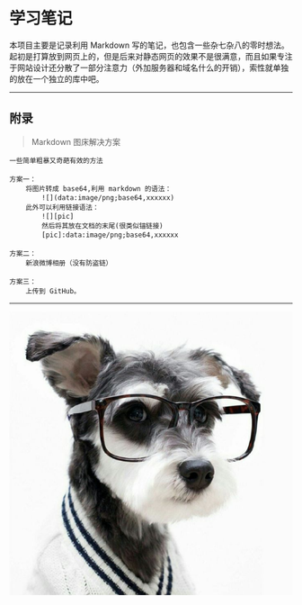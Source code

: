 # 学习笔记

本项目主要是记录利用 Markdown 写的笔记，也包含一些杂七杂八的零时想法。起初是打算放到网页上的，但是后来对静态网页的效果不是很满意，而且如果专注于网站设计还分散了一部分注意力（外加服务器和域名什么的开销），索性就单独的放在一个独立的库中吧。

------

## 附录

> Markdown 图床解决方案

    一些简单粗暴又奇葩有效的方法
    
    方案一：
        将图片转成 base64,利用 markdown 的语法：
            ![](data:image/png;base64,xxxxxx)
        此外可以利用链接语法：
            ![][pic]
            然后将其放在文档的末尾(很类似锚链接)
            [pic]:data:image/png;base64,xxxxxx
    
    方案二：
        新浪微博相册（没有防盗链）
    
    方案三：
        上传到 GitHub。

---

![这个图来自于新浪微博](assets/README/img.jpg)
